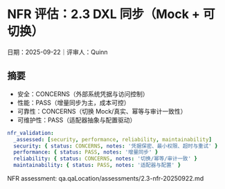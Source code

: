 # NFR 评估：2.3 DXL 同步（Mock + 可切换）

日期：2025-09-22｜评审人：Quinn

## 摘要

- 安全：CONCERNS（外部系统凭据与访问控制）
- 性能：PASS（增量同步为主，成本可控）
- 可靠性：CONCERNS（切换 Mock/真实、幂等与审计一致性）
- 可维护性：PASS（适配器抽象与配置驱动）

```yaml
nfr_validation:
  _assessed: [security, performance, reliability, maintainability]
  security: { status: CONCERNS, notes: '凭据保密、最小权限、超时与重试' }
  performance: { status: PASS, notes: '增量同步' }
  reliability: { status: CONCERNS, notes: '切换/幂等/审计一致' }
  maintainability: { status: PASS, notes: '适配器与配置' }
```

NFR assessment: qa.qaLocation/assessments/2.3-nfr-20250922.md

